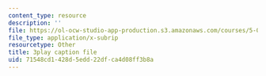 ```yaml
---
content_type: resource
description: ''
file: https://ol-ocw-studio-app-production.s3.amazonaws.com/courses/5-07sc-biological-chemistry-i-fall-2013/71548cd1428d5edd22dfca4d08ff3b8a_h20EdXcopeY.srt
file_type: application/x-subrip
resourcetype: Other
title: 3play caption file
uid: 71548cd1-428d-5edd-22df-ca4d08ff3b8a
---
```

